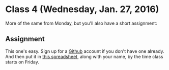 # Class 4 (Wednesday, Jan. 27, 2016)

More of the same from Monday, but you'll also have a short assignment:

## Assignment

This one's easy. Sign up for a [Github](https://github.com/) account if you don't have one already. And then put it in [this spreadsheet](https://docs.google.com/spreadsheets/d/1PAChDj3xPwcUDNIT6Zi8fwA0HmEH1BpAGDGjvHoN_wk/edit?usp=sharing), along with your name, by the time class starts on Friday.
